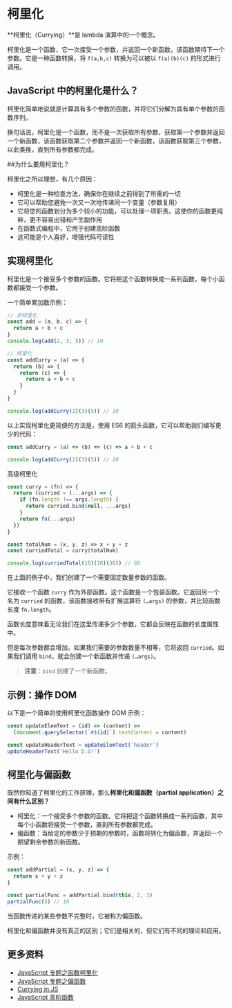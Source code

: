 # 柯里化

**柯里化（Currying）**是 lambda 演算中的一个概念。

柯里化是一个函数，它一次接受一个参数，并返回一个新函数，该函数期待下一个参数。它是一种函数转换，将 `f(a,b,c)` 转换为可以被以 `f(a)(b)(c)` 的形式进行调用。

## JavaScript 中的柯里化是什么？

柯里化简单地说就是计算具有多个参数的函数，并将它们分解为具有单个参数的函数序列。

换句话说，柯里化是一个函数，而不是一次获取所有参数，获取第一个参数并返回一个新函数，该函数获取第二个参数并返回一个新函数，该函数获取第三个参数，以此类推，直到所有参数都完成。

##为什么要用柯里化？

柯里化之所以理想，有几个原因：

- 柯里化是一种检查方法，确保你在继续之前得到了所需的一切
- 它可以帮助您避免一次又一次地传递同一个变量（参数复用）
- 它将您的函数划分为多个较小的功能，可以处理一项职责。这使你的函数更纯粹，更不容易出错和产生副作用
- 在函数式编程中，它用于创建高阶函数
- 这可能是个人喜好，增强代码可读性

## 实现柯里化

柯里化是一个接受多个参数的函数。它将把这个函数转换成一系列函数，每个小函数都接受一个参数。

一个简单累加数示例：

```js
// 非柯里化
const add = (a, b, c) => {
  return a + b + c
}
console.log(add(2, 3, 5)) // 10

// 柯里化
const addCurry = (a) => {
  return (b) => {
    return (c) => {
      return a + b + c
    }
  }
}

console.log(addCurry(2)(3)(5)) // 10
```

以上实现柯里化更简便的方法是，使用 ES6 的箭头函数，它可以帮助我们编写更少的代码：

```js
const addCurry = (a) => (b) => (c) => a + b + c

console.log(addCurry(2)(3)(5)) // 10
```

高级柯里化

```js
const curry = (fn) => {
  return (curried = (...args) => {
    if (fn.length !== args.length) {
      return curried.bind(null, ...args)
    }
    return fn(...args)
  })
}

const totalNum = (x, y, z) => x + y + z
const curriedTotal = curry(totalNum)

console.log(curriedTotal(10)(20)(30)) // 60
```

在上面的例子中，我们创建了一个需要固定数量参数的函数。

它接收一个函数 `curry` 作为外部函数。这个函数是一个包装函数。它返回另一个名为 `curried` 的函数，该函数接收带有扩展运算符 `(…args)` 的参数，并比较函数长度 `fn.length`。

函数长度意味着无论我们在这里传递多少个参数，它都会反映在函数的长度属性中。

但是每次参数都会增加。如果我们需要的参数数量不相等，它将返回 `curried`。如果我们调用 `bind`，就会创建一个新函数并传递 `(…args)`。

> **注意**：`bind` 创建了一个新函数。

## 示例：操作 DOM

以下是一个简单的使用柯里化函数操作 DOM 示例：

```js
const updateElemText = (id) => (content) =>
  (document.querySelector(`#${id}`).textContent = content)

const updateHeaderText = updateElemText('header')
updateHeaderText('Hello D.O!')
```

## 柯里化与偏函数

既然你知道了柯里化的工作原理，那么**柯里化和偏函数（partial application）之间有什么区别？**

- 柯里化：一个接受多个参数的函数。它将把这个函数转换成一系列函数，其中每个小函数将接受一个参数，直到所有参数都完成。
- 偏函数：当给定的参数少于预期的参数时，函数将转化为偏函数，并返回一个期望剩余参数的新函数。

示例：

```js
const addPartial = (x, y, z) => {
  return x + y + z
}

const partialFunc = addPartial.bind(this, 2, 3)
partialFunc(5) // 10
```

当函数传递的某些参数不完整时，它被称为偏函数。

柯里化和偏函数并没有真正的区别；它们是相关的，但它们有不同的理论和应用。

## 更多资料

- [JavaScript 专题之函数柯里化](https://github.com/mqyqingfeng/Blog/issues/42)
- [JavaScript 专题之偏函数](https://github.com/mqyqingfeng/Blog/issues/43)
- [Currying in JS](https://hackernoon.com/currying-in-js-d9ddc64f162e)
- [JavaScript 高阶函数](https://github.com/lio-zero/blog/blob/master/JavaScript/JavaScript%20%E9%AB%98%E9%98%B6%E5%87%BD%E6%95%B0.md)
